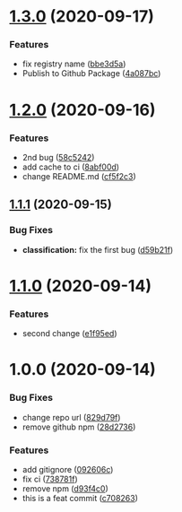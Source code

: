 # [1.3.0](https://github.com/ittus/test-semantic-release/compare/v1.2.0...v1.3.0) (2020-09-17)


### Features

* fix registry name ([bbe3d5a](https://github.com/ittus/test-semantic-release/commit/bbe3d5a6be088f5942deeb0a3cd12fdda70112a2))
* Publish to Github Package ([4a087bc](https://github.com/ittus/test-semantic-release/commit/4a087bca73b792d254011f40dbe7174727abbde3))

# [1.2.0](https://github.com/ittus/test-semantic-release/compare/v1.1.1...v1.2.0) (2020-09-16)


### Features

* 2nd bug ([58c5242](https://github.com/ittus/test-semantic-release/commit/58c5242dc4d31d14a3374c1aa350844823fe87a2))
* add cache to ci ([8abf00d](https://github.com/ittus/test-semantic-release/commit/8abf00de4af509b00a0bd06ca12f5810a8de2810))
* change README.md ([cf5f2c3](https://github.com/ittus/test-semantic-release/commit/cf5f2c354c444812f3be3f10cca45a30a5fdafc6))

## [1.1.1](https://github.com/ittus/test-semantic-release/compare/v1.1.0...v1.1.1) (2020-09-15)


### Bug Fixes

* **classification:** fix the first bug ([d59b21f](https://github.com/ittus/test-semantic-release/commit/d59b21fc090453fd9da0a8e95cb832302f5d40f6))

# [1.1.0](https://github.com/ittus/test-semantic-release/compare/v1.0.0...v1.1.0) (2020-09-14)


### Features

* second change ([e1f95ed](https://github.com/ittus/test-semantic-release/commit/e1f95ed107054c3fb3ef5e1ec1da678d6b1beeaf))

# 1.0.0 (2020-09-14)


### Bug Fixes

* change repo url ([829d79f](https://github.com/ittus/test-semantic-release/commit/829d79f26fcade130a5d51caf939d57570c0e60f))
* remove github npm ([28d2736](https://github.com/ittus/test-semantic-release/commit/28d27362c18f7e71b0a6e47ba168904678bcf77c))


### Features

* add gitignore ([092606c](https://github.com/ittus/test-semantic-release/commit/092606c38df47ede580c881d29eec020de5e35bc))
* fix ci ([738781f](https://github.com/ittus/test-semantic-release/commit/738781fbe85a180b2b34bc75883d383fa8cd0350))
* remove npm ([d93f4c0](https://github.com/ittus/test-semantic-release/commit/d93f4c03e1520863c98f6e2fd0cf1c47c3ea8439))
* this is a feat commit ([c708263](https://github.com/ittus/test-semantic-release/commit/c708263a0b09fee292c0cb1af308b26ba66a0cfa))
